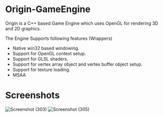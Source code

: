 # Origin-GameEngine

Origin is a C++ based Game Engine which uses OpenGL for rendering 3D and 2D graphics.

The Engine Supports following features (Wrappers)
* Native win32 based windowing.
* Support for OpenGL context setup.
* Support for GLSL shaders.
* Support for vertex array object and vertex buffer object setup.
* Support for texture loading.
* MSAA

# Screenshots

![Screenshot (303)](https://user-images.githubusercontent.com/65341530/145242263-3093a07a-a52f-4169-a9d3-bf6e8a6307f6.png)
![Screenshot (305)](https://user-images.githubusercontent.com/65341530/146676980-e31bfc9e-f826-4200-b43b-e3fe2dd0abe3.png)
